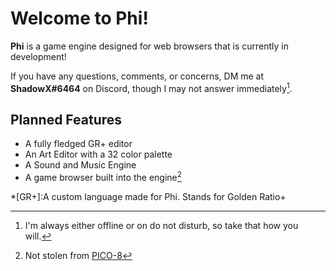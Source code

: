 # Welcome to Phi!
**Phi** is a game engine designed for web browsers that is currently in development!

If you have any questions, comments, or concerns, DM me at **ShadowX#6464** on Discord, though I may not answer immediately[^1].

## Planned Features
- A fully fledged GR+ editor
- An Art Editor with a 32 color palette
- A Sound and Music Engine
- A game browser built into the engine[^2]

*[GR+]:A custom language made for Phi. Stands for Golden Ratio+

[^1]: I'm always either offline or on do not disturb, so take that how you will.
[^2]:Not stolen from [PICO-8](https://www.lexaloffle.com/pico-8.php)
